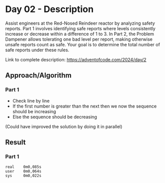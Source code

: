 # Day 02 - Description

Assist engineers at the Red-Nosed Reindeer reactor by analyzing safety reports. Part 1 involves identifying safe reports where levels consistently increase or decrease within a difference of 1 to 3. In Part 2, the Problem Dampener allows tolerating one bad level per report, making otherwise unsafe reports count as safe. Your goal is to determine the total number of safe reports under these rules. 

Link to complete description: https://adventofcode.com/2024/day/2

## Approach/Algorithm

### Part 1
- Check line by line 
- If the first number is greater than the next then we now the sequence should be increasing 
- Else the sequence should be decreasing

(Could have improved the solution by doing it in parallel)

## Result

### Part 1

```text
real    0m0,085s
user    0m0,064s
sys     0m0,022s
```


